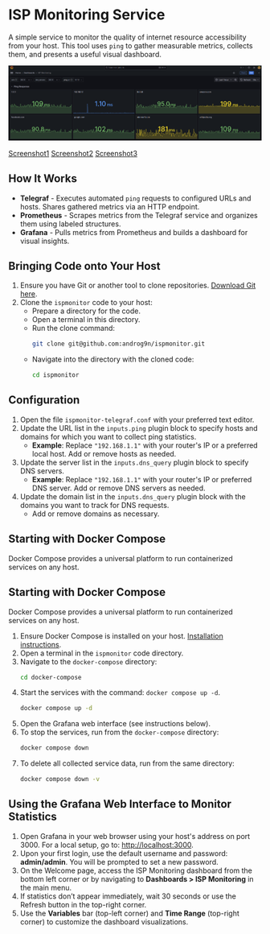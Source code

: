 # ISP Monitoring Service

A simple service to monitor the quality of internet resource accessibility from your host. This tool uses `ping` to gather measurable metrics, collects them, and presents a useful visual dashboard.

![ISP Monitoring Dashboard Screenshot](images/Screenshot1.png "ISP Monitoring Dashboard Screenshot")

[Screenshot1](images/Screenshot1.png)
[Screenshot2](images/Screenshot2.png)
[Screenshot3](images/Screenshot3.png)

## How It Works

- **Telegraf** - Executes automated `ping` requests to configured URLs and hosts. Shares gathered metrics via an HTTP endpoint.
- **Prometheus** - Scrapes metrics from the Telegraf service and organizes them using labeled structures.
- **Grafana** - Pulls metrics from Prometheus and builds a dashboard for visual insights.

## Bringing Code onto Your Host

1. Ensure you have Git or another tool to clone repositories. [Download Git here](https://git-scm.com/downloads).
2. Clone the `ispmonitor` code to your host:
   - Prepare a directory for the code.
   - Open a terminal in this directory.
   - Run the clone command:
     ```bash
     git clone git@github.com:androg9n/ispmonitor.git
     ```
   - Navigate into the directory with the cloned code:
     ```bash
     cd ispmonitor
     ```
## Configuration

1. Open the file `ispmonitor-telegraf.conf` with your preferred text editor.
2. Update the URL list in the `inputs.ping` plugin block to specify hosts and domains for which you want to collect ping statistics.
   - **Example**: Replace `"192.168.1.1"` with your router's IP or a preferred local host. Add or remove hosts as needed.
3. Update the server list in the `inputs.dns_query` plugin block to specify DNS servers.
   - **Example**: Replace `"192.168.1.1"` with your router's IP or preferred DNS server. Add or remove DNS servers as needed.
4. Update the domain list in the `inputs.dns_query` plugin block with the domains you want to track for DNS requests.
   - Add or remove domains as necessary.

## Starting with Docker Compose

Docker Compose provides a universal platform to run containerized services on any host.

## Starting with Docker Compose

Docker Compose provides a universal platform to run containerized services on any host.

1. Ensure Docker Compose is installed on your host. [Installation instructions](https://docs.docker.com/compose/install/).
2. Open a terminal in the `ispmonitor` code directory.
3. Navigate to the `docker-compose` directory:
   ```bash
   cd docker-compose 
   ```
4. Start the services with the command: `docker compose up -d`.
   ```bash
   docker compose up -d
   ```
5. Open the Grafana web interface (see instructions below).
5. To stop the services, run from the `docker-compose` directory:
   ```bash
   docker compose down
   ```
6. To delete all collected service data, run from the same directory:
   ```bash
   docker compose down -v
   ```

## Using the Grafana Web Interface to Monitor Statistics

1. Open Grafana in your web browser using your host's address on port 3000. For a local setup, go to: [http://localhost:3000](http://localhost:3000).
2. Upon your first login, use the default username and password: **admin/admin**. You will be prompted to set a new password.
3. On the Welcome page, access the ISP Monitoring dashboard from the bottom left corner or by navigating to **Dashboards > ISP Monitoring** in the main menu.
4. If statistics don’t appear immediately, wait 30 seconds or use the Refresh button in the top-right corner.
5. Use the **Variables** bar (top-left corner) and **Time Range** (top-right corner) to customize the dashboard visualizations.

